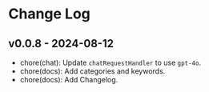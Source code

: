 # Change Log

## v0.0.8 - 2024-08-12

- chore(chat): Update `chatRequestHandler` to use `gpt-4o`.
- chore(docs): Add categories and keywords.
- chore(docs): Add Changelog.

